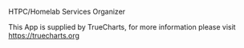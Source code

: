

HTPC/Homelab Services Organizer

This App is supplied by TrueCharts, for more information please visit https://truecharts.org
